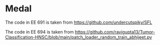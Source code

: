 # Medal
The code in EE 691 is taken from https://github.com/undercutspiky/SFL                                                                    

The code in EE 694 is taken from https://github.com/ravigupta13/Tumor-Classification-HNSC/blob/main/patch_loader_random_train_abhijeet.py
